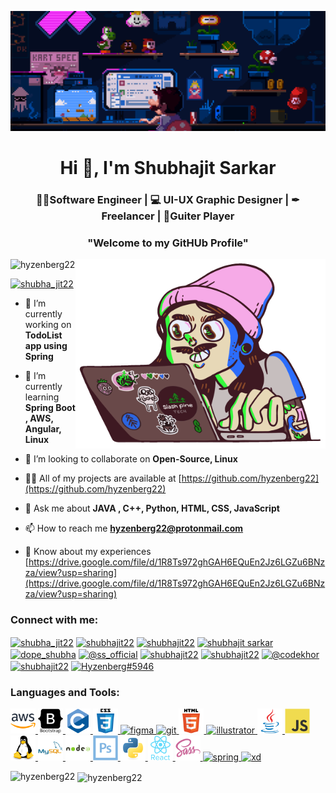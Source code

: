 ![logo](https://github.com/hyzenberg22/hyzenberg22/blob/master/Github%20banner.gif)
<h1 align="center">Hi 👋, I'm Shubhajit Sarkar</h1>
<h3 align="center"> 👨‍💻Software Engineer | 💻 UI-UX Graphic Designer | ✒ Freelancer | 🎸Guiter Player</h3>
<h3 align="center">"Welcome to my GitHUb Profile"</h3>

<img align="right" alt=coderGIF width="400" src=https://github.com/hyzenberg22/hyzenberg22/blob/master/gitright.gif>
<p align="left"> <img src="https://komarev.com/ghpvc/?username=hyzenberg22&label=Profile%20views&color=0e75b6&style=flat" alt="hyzenberg22" /> </p>

<p align="left"> <a href="https://twitter.com/shubha_jit22" target="blank"><img src="https://img.shields.io/twitter/follow/shubha_jit22?logo=twitter&style=for-the-badge" alt="shubha_jit22" /></a> </p>

- 🔭 I’m currently working on **TodoList app using Spring**

- 🌱 I’m currently learning **Spring Boot , AWS, Angular, Linux**

- 👯 I’m looking to collaborate on **Open-Source, Linux**

- 👨‍💻 All of my projects are available at [https://github.com/hyzenberg22](https://github.com/hyzenberg22)

- 💬 Ask me about **JAVA , C++, Python, HTML, CSS, JavaScript**

- 📫 How to reach me **hyzenberg22@protonmail.com**

- 📄 Know about my experiences [https://drive.google.com/file/d/1R8Ts972ghGAH6EQuEn2Jz6LGZu6BNzza/view?usp=sharing](https://drive.google.com/file/d/1R8Ts972ghGAH6EQuEn2Jz6LGZu6BNzza/view?usp=sharing)

<h3 align="left">Connect with me:</h3>
<p align="left">
<a href="https://twitter.com/shubha_jit22" target="blank"><img align="center" src="https://raw.githubusercontent.com/rahuldkjain/github-profile-readme-generator/master/src/images/icons/Social/twitter.svg" alt="shubha_jit22" height="30" width="40" /></a>
<a href="https://linkedin.com/in/shubhajit22" target="blank"><img align="center" src="https://raw.githubusercontent.com/rahuldkjain/github-profile-readme-generator/master/src/images/icons/Social/linked-in-alt.svg" alt="shubhajit22" height="30" width="40" /></a>
<a href="https://stackoverflow.com/users/shubhajit22" target="blank"><img align="center" src="https://raw.githubusercontent.com/rahuldkjain/github-profile-readme-generator/master/src/images/icons/Social/stack-overflow.svg" alt="shubhajit22" height="30" width="40" /></a>
<a href="https://fb.com/shubhajit sarkar" target="blank"><img align="center" src="https://raw.githubusercontent.com/rahuldkjain/github-profile-readme-generator/master/src/images/icons/Social/facebook.svg" alt="shubhajit sarkar" height="30" width="40" /></a>
<a href="https://instagram.com/dope_shubha" target="blank"><img align="center" src="https://raw.githubusercontent.com/rahuldkjain/github-profile-readme-generator/master/src/images/icons/Social/instagram.svg" alt="dope_shubha" height="30" width="40" /></a>
<a href="https://dribbble.com/@ss_official" target="blank"><img align="center" src="https://raw.githubusercontent.com/rahuldkjain/github-profile-readme-generator/master/src/images/icons/Social/dribbble.svg" alt="@ss_official" height="30" width="40" /></a>
<a href="https://www.codechef.com/users/shubhajit22" target="blank"><img align="center" src="https://cdn.jsdelivr.net/npm/simple-icons@3.1.0/icons/codechef.svg" alt="shubhajit22" height="30" width="40" /></a>
<a href="https://www.hackerrank.com/shubhajit22" target="blank"><img align="center" src="https://raw.githubusercontent.com/rahuldkjain/github-profile-readme-generator/master/src/images/icons/Social/hackerrank.svg" alt="shubhajit22" height="30" width="40" /></a>
<a href="https://www.leetcode.com/@codekhor" target="blank"><img align="center" src="https://raw.githubusercontent.com/rahuldkjain/github-profile-readme-generator/master/src/images/icons/Social/leet-code.svg" alt="@codekhor" height="30" width="40" /></a>
<a href="https://auth.geeksforgeeks.org/user/shubhajit22" target="blank"><img align="center" src="https://raw.githubusercontent.com/rahuldkjain/github-profile-readme-generator/master/src/images/icons/Social/geeks-for-geeks.svg" alt="shubhajit22" height="30" width="40" /></a>
<a href="https://discord.gg/Hyzenberg#5946" target="blank"><img align="center" src="https://raw.githubusercontent.com/rahuldkjain/github-profile-readme-generator/master/src/images/icons/Social/discord.svg" alt="Hyzenberg#5946" height="30" width="40" /></a>
</p>

<h3 align="left">Languages and Tools:</h3>
<p align="left"> <a href="https://aws.amazon.com" target="_blank" rel="noreferrer"> <img src="https://raw.githubusercontent.com/devicons/devicon/master/icons/amazonwebservices/amazonwebservices-original-wordmark.svg" alt="aws" width="40" height="40"/> </a> <a href="https://getbootstrap.com" target="_blank" rel="noreferrer"> <img src="https://raw.githubusercontent.com/devicons/devicon/master/icons/bootstrap/bootstrap-plain-wordmark.svg" alt="bootstrap" width="40" height="40"/> </a> <a href="https://www.cprogramming.com/" target="_blank" rel="noreferrer"> <img src="https://raw.githubusercontent.com/devicons/devicon/master/icons/c/c-original.svg" alt="c" width="40" height="40"/> </a> <a href="https://www.w3schools.com/css/" target="_blank" rel="noreferrer"> <img src="https://raw.githubusercontent.com/devicons/devicon/master/icons/css3/css3-original-wordmark.svg" alt="css3" width="40" height="40"/> </a> <a href="https://www.figma.com/" target="_blank" rel="noreferrer"> <img src="https://www.vectorlogo.zone/logos/figma/figma-icon.svg" alt="figma" width="40" height="40"/> </a> <a href="https://git-scm.com/" target="_blank" rel="noreferrer"> <img src="https://www.vectorlogo.zone/logos/git-scm/git-scm-icon.svg" alt="git" width="40" height="40"/> </a> <a href="https://www.w3.org/html/" target="_blank" rel="noreferrer"> <img src="https://raw.githubusercontent.com/devicons/devicon/master/icons/html5/html5-original-wordmark.svg" alt="html5" width="40" height="40"/> </a> <a href="https://www.adobe.com/in/products/illustrator.html" target="_blank" rel="noreferrer"> <img src="https://www.vectorlogo.zone/logos/adobe_illustrator/adobe_illustrator-icon.svg" alt="illustrator" width="40" height="40"/> </a> <a href="https://www.java.com" target="_blank" rel="noreferrer"> <img src="https://raw.githubusercontent.com/devicons/devicon/master/icons/java/java-original.svg" alt="java" width="40" height="40"/> </a> <a href="https://developer.mozilla.org/en-US/docs/Web/JavaScript" target="_blank" rel="noreferrer"> <img src="https://raw.githubusercontent.com/devicons/devicon/master/icons/javascript/javascript-original.svg" alt="javascript" width="40" height="40"/> </a> <a href="https://www.linux.org/" target="_blank" rel="noreferrer"> <img src="https://raw.githubusercontent.com/devicons/devicon/master/icons/linux/linux-original.svg" alt="linux" width="40" height="40"/> </a> <a href="https://www.mysql.com/" target="_blank" rel="noreferrer"> <img src="https://raw.githubusercontent.com/devicons/devicon/master/icons/mysql/mysql-original-wordmark.svg" alt="mysql" width="40" height="40"/> </a> <a href="https://nodejs.org" target="_blank" rel="noreferrer"> <img src="https://raw.githubusercontent.com/devicons/devicon/master/icons/nodejs/nodejs-original-wordmark.svg" alt="nodejs" width="40" height="40"/> </a> <a href="https://www.photoshop.com/en" target="_blank" rel="noreferrer"> <img src="https://raw.githubusercontent.com/devicons/devicon/master/icons/photoshop/photoshop-line.svg" alt="photoshop" width="40" height="40"/> </a> <a href="https://www.python.org" target="_blank" rel="noreferrer"> <img src="https://raw.githubusercontent.com/devicons/devicon/master/icons/python/python-original.svg" alt="python" width="40" height="40"/> </a> <a href="https://reactjs.org/" target="_blank" rel="noreferrer"> <img src="https://raw.githubusercontent.com/devicons/devicon/master/icons/react/react-original-wordmark.svg" alt="react" width="40" height="40"/> </a> <a href="https://sass-lang.com" target="_blank" rel="noreferrer"> <img src="https://raw.githubusercontent.com/devicons/devicon/master/icons/sass/sass-original.svg" alt="sass" width="40" height="40"/> </a> <a href="https://spring.io/" target="_blank" rel="noreferrer"> <img src="https://www.vectorlogo.zone/logos/springio/springio-icon.svg" alt="spring" width="40" height="40"/> </a> <a href="https://www.adobe.com/products/xd.html" target="_blank" rel="noreferrer"> <img src="https://cdn.worldvectorlogo.com/logos/adobe-xd.svg" alt="xd" width="40" height="40"/> </a> </p>

<p><img align="left" src="https://github-readme-stats.vercel.app/api/top-langs?username=hyzenberg22&show_icons=true&locale=en&layout=compact" alt="hyzenberg22" /></p>

<p>&nbsp;<img align="center" src="https://github-readme-stats.vercel.app/api?username=hyzenberg22&show_icons=true&locale=en" alt="hyzenberg22" /></p>
